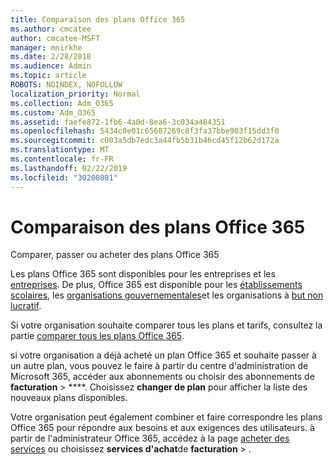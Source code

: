 ```yaml
---
title: Comparaison des plans Office 365
ms.author: cmcatee
author: cmcatee-MSFT
manager: mnirkhe
ms.date: 2/28/2018
ms.audience: Admin
ms.topic: article
ROBOTS: NOINDEX, NOFOLLOW
localization_priority: Normal
ms.collection: Adm_O365
ms.custom: Adm_O365
ms.assetid: faefe872-1fb6-4a0d-8ea6-3c034a484351
ms.openlocfilehash: 5434c0e01c65687269c8f3fa37bbe903f15dd3f0
ms.sourcegitcommit: c003a5db7edc3a44fb5b31b46cd45f12b62d172a
ms.translationtype: MT
ms.contentlocale: fr-FR
ms.lasthandoff: 02/22/2019
ms.locfileid: "30208081"
---
```

# <a name="compare-office-365-plans"></a>Comparaison des plans Office 365

Comparer, passer ou acheter des plans Office 365
  
Les plans Office 365 sont disponibles [](https://products.office.com/compare-all-microsoft-office-products?tab=2)pour les entreprises et les [entreprises](https://products.office.com/business/compare-more-office-365-for-business-plans). De plus, Office 365 est disponible pour les [établissements scolaires](https://products.office.com/academic/compare-office-365-education-plans), les [organisations gouvernementales](https://products.office.com/government/compare-office-365-government-plans)et les organisations à [but non lucratif](https://products.office.com/nonprofit/office-365-nonprofit-plans-and-pricing?tab=1).
  
Si votre organisation souhaite comparer tous les plans et tarifs, consultez la partie [comparer tous les plans Office 365](https://products.office.com/business/compare-more-office-365-for-business-plans).
  
si votre organisation a déjà acheté un plan Office 365 et souhaite passer à un autre plan, vous pouvez le faire à partir du centre d'administration de Microsoft 365, accéder [](https://go.microsoft.com/fwlink/p/?linkid=842054)aux abonnements ou choisir des abonnements de **facturation** \> ****. Choisissez **changer de plan** pour afficher la liste des nouveaux plans disponibles. 
  
Votre organisation peut également combiner et faire correspondre les plans Office 365 pour répondre aux besoins et aux exigences des utilisateurs. à partir de l'administrateur Office 365, accédez à la page [acheter des services](https://go.microsoft.com/fwlink/p/?linkid=868433) ou choisissez **services d'achat**de **facturation** \> .
  

